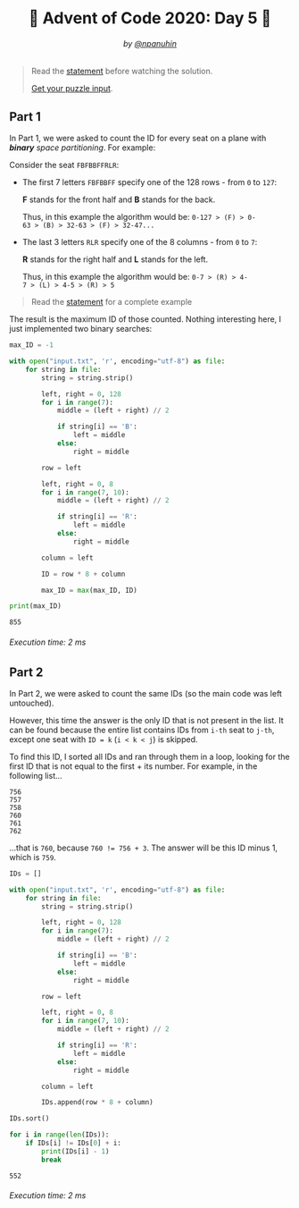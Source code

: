 <h1 align="center">🎄 Advent of Code 2020: Day 5 🎄</h1>
<h6 align="center">by <a href="https://github.com/npanuhin">@npanuhin</a></h6>

> Read the [statement](https://adventofcode.com/2020/day/5 "Visit adventofcode.com/2020/day/5") before watching the solution.
>
> [Get your puzzle input](https://adventofcode.com/2020/day/5/input "Open adventofcode.com/2020/day/5/input").


## Part 1

In Part 1, we were asked to count the ID for every seat on a plane with ***binary** space partitioning*. For example:

Consider the seat `FBFBBFFRLR`:

- The first 7 letters `FBFBBFF` specify one of the 128 rows - from `0` to `127`:

    **F** stands for the front half and **B** stands for the back.

    Thus, in this example the algorithm would be: `0-127 > (F) > 0-63 > (B) > 32-63 > (F) > 32-47...`

- The last 3 letters `RLR` specify one of the 8 columns - from `0` to `7`:

    **R** stands for the right half and **L** stands for the left.

    Thus, in this example the algorithm would be: `0-7 > (R) > 4-7 > (L) > 4-5 > (R) > 5`

> Read the [statement](https://adventofcode.com/2020/day/5 "Visit adventofcode.com/2020/day/5") for a complete example

The result is the maximum ID of those counted. Nothing interesting here, I just implemented two binary searches:

<!-- Execute code: "part1.py" -->
```python
max_ID = -1

with open("input.txt", 'r', encoding="utf-8") as file:
    for string in file:
        string = string.strip()

        left, right = 0, 128
        for i in range(7):
            middle = (left + right) // 2

            if string[i] == 'B':
                left = middle
            else:
                right = middle

        row = left

        left, right = 0, 8
        for i in range(7, 10):
            middle = (left + right) // 2

            if string[i] == 'R':
                left = middle
            else:
                right = middle

        column = left

        ID = row * 8 + column

        max_ID = max(max_ID, ID)

print(max_ID)
```
```
855
```
###### Execution time: 2 ms

## Part 2

In Part 2, we were asked to count the same IDs (so the main code was left untouched).

However, this time the answer is the only ID that is not present in the list. It can be found because the entire list contains IDs from `i-th` seat to `j-th`, except one seat with `ID = k` (`i < k < j`) is skipped.

To find this ID, I sorted all IDs and ran through them in a loop, looking for the first ID that is not equal to the first + its number. For example, in the following list...

```
756
757
758
760
761
762
```

...that is `760`, because `760 != 756 + 3`. The answer will be this ID minus 1, which is `759`.

<!-- Execute code: "part2.py" -->
```python
IDs = []

with open("input.txt", 'r', encoding="utf-8") as file:
    for string in file:
        string = string.strip()

        left, right = 0, 128
        for i in range(7):
            middle = (left + right) // 2

            if string[i] == 'B':
                left = middle
            else:
                right = middle

        row = left

        left, right = 0, 8
        for i in range(7, 10):
            middle = (left + right) // 2

            if string[i] == 'R':
                left = middle
            else:
                right = middle

        column = left

        IDs.append(row * 8 + column)

IDs.sort()

for i in range(len(IDs)):
    if IDs[i] != IDs[0] + i:
        print(IDs[i] - 1)
        break
```
```
552
```
###### Execution time: 2 ms
